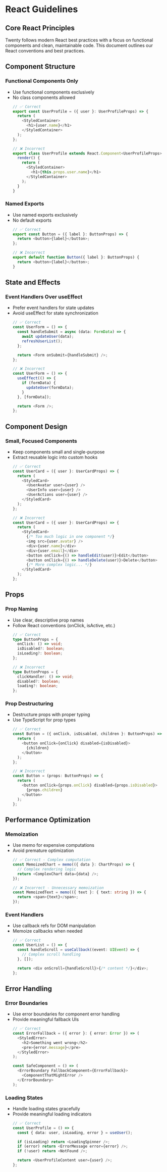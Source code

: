 # React Guidelines

## Core React Principles
Twenty follows modern React best practices with a focus on functional components and clean, maintainable code. This document outlines our React conventions and best practices.

## Component Structure

### Functional Components Only
- Use functional components exclusively
- No class components allowed
  ```typescript
  // ✅ Correct
  export const UserProfile = ({ user }: UserProfileProps) => {
    return (
      <StyledContainer>
        <h1>{user.name}</h1>
      </StyledContainer>
    );
  };

  // ❌ Incorrect
  export class UserProfile extends React.Component<UserProfileProps> {
    render() {
      return (
        <StyledContainer>
          <h1>{this.props.user.name}</h1>
        </StyledContainer>
      );
    }
  }
  ```

### Named Exports
- Use named exports exclusively
- No default exports
  ```typescript
  // ✅ Correct
  export const Button = ({ label }: ButtonProps) => {
    return <button>{label}</button>;
  };

  // ❌ Incorrect
  export default function Button({ label }: ButtonProps) {
    return <button>{label}</button>;
  }
  ```

## State and Effects

### Event Handlers Over useEffect
- Prefer event handlers for state updates
- Avoid useEffect for state synchronization
  ```typescript
  // ✅ Correct
  const UserForm = () => {
    const handleSubmit = async (data: FormData) => {
      await updateUser(data);
      refreshUserList();
    };

    return <Form onSubmit={handleSubmit} />;
  };

  // ❌ Incorrect
  const UserForm = () => {
    useEffect(() => {
      if (formData) {
        updateUser(formData);
      }
    }, [formData]);

    return <Form />;
  };
  ```

## Component Design

### Small, Focused Components
- Keep components small and single-purpose
- Extract reusable logic into custom hooks
  ```typescript
  // ✅ Correct
  const UserCard = ({ user }: UserCardProps) => {
    return (
      <StyledCard>
        <UserAvatar user={user} />
        <UserInfo user={user} />
        <UserActions user={user} />
      </StyledCard>
    );
  };

  // ❌ Incorrect
  const UserCard = ({ user }: UserCardProps) => {
    return (
      <StyledCard>
        {/* Too much logic in one component */}
        <img src={user.avatar} />
        <div>{user.name}</div>
        <div>{user.email}</div>
        <button onClick={() => handleEdit(user)}>Edit</button>
        <button onClick={() => handleDelete(user)}>Delete</button>
        {/* More complex logic... */}
      </StyledCard>
    );
  };
  ```

## Props

### Prop Naming
- Use clear, descriptive prop names
- Follow React conventions (onClick, isActive, etc.)
  ```typescript
  // ✅ Correct
  type ButtonProps = {
    onClick: () => void;
    isDisabled?: boolean;
    isLoading?: boolean;
  };

  // ❌ Incorrect
  type ButtonProps = {
    clickHandler: () => void;
    disabled?: boolean;
    loading?: boolean;
  };
  ```

### Prop Destructuring
- Destructure props with proper typing
- Use TypeScript for prop types
  ```typescript
  // ✅ Correct
  const Button = ({ onClick, isDisabled, children }: ButtonProps) => {
    return (
      <button onClick={onClick} disabled={isDisabled}>
        {children}
      </button>
    );
  };

  // ❌ Incorrect
  const Button = (props: ButtonProps) => {
    return (
      <button onClick={props.onClick} disabled={props.isDisabled}>
        {props.children}
      </button>
    );
  };
  ```

## Performance Optimization

### Memoization
- Use memo for expensive computations
- Avoid premature optimization
  ```typescript
  // ✅ Correct - Complex computation
  const MemoizedChart = memo(({ data }: ChartProps) => {
    // Complex rendering logic
    return <ComplexChart data={data} />;
  });

  // ❌ Incorrect - Unnecessary memoization
  const MemoizedText = memo(({ text }: { text: string }) => {
    return <span>{text}</span>;
  });
  ```

### Event Handlers
- Use callback refs for DOM manipulation
- Memoize callbacks when needed
  ```typescript
  // ✅ Correct
  const UserList = () => {
    const handleScroll = useCallback((event: UIEvent) => {
      // Complex scroll handling
    }, []);

    return <div onScroll={handleScroll}>{/* content */}</div>;
  };
  ```

## Error Handling

### Error Boundaries
- Use error boundaries for component error handling
- Provide meaningful fallback UIs
  ```typescript
  // ✅ Correct
  const ErrorFallback = ({ error }: { error: Error }) => (
    <StyledError>
      <h2>Something went wrong</h2>
      <pre>{error.message}</pre>
    </StyledError>
  );

  const SafeComponent = () => (
    <ErrorBoundary FallbackComponent={ErrorFallback}>
      <ComponentThatMightError />
    </ErrorBoundary>
  );
  ```

### Loading States
- Handle loading states gracefully
- Provide meaningful loading indicators
  ```typescript
  // ✅ Correct
  const UserProfile = () => {
    const { data: user, isLoading, error } = useUser();

    if (isLoading) return <LoadingSpinner />;
    if (error) return <ErrorMessage error={error} />;
    if (!user) return <NotFound />;

    return <UserProfileContent user={user} />;
  };
  ``` 